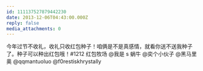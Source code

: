 ```yaml
---
id: 111137527879442230
date: 2013-12-06T04:43:00.000Z
reply: false
media_attachments: 0
---
```


今年过节不收礼，收礼只收红包种子！咱俩是不是真感情，就看你送不送我种子了。种子可以种出红包哦！#1212 红包牧场 @我是 s 蜗牛 @奕个小伙子 @黑马里奥 @qqmantuoluo @f0restiskhrystally ​​​​

